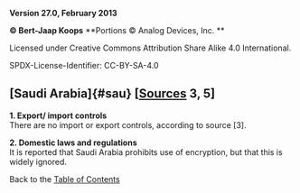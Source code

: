 **Version 27.0, February 2013**

**© Bert-Jaap Koops**
**Portions © Analog Devices, Inc. **  

Licensed under Creative Commons Attribution Share Alike 4.0 International.

SPDX-License-Identifier: CC-BY-SA-4.0

## [Saudi Arabia]{#sau} \[[Sources](cls-srce.htm) 3, 5\]

**1. Export/ import controls**\
There are no import or export controls, according to source \[3\].

**2. Domestic laws and regulations**\
It is reported that Saudi Arabia prohibits use of encryption, but that
this is widely ignored.

Back to the [Table of Contents](index.md)

